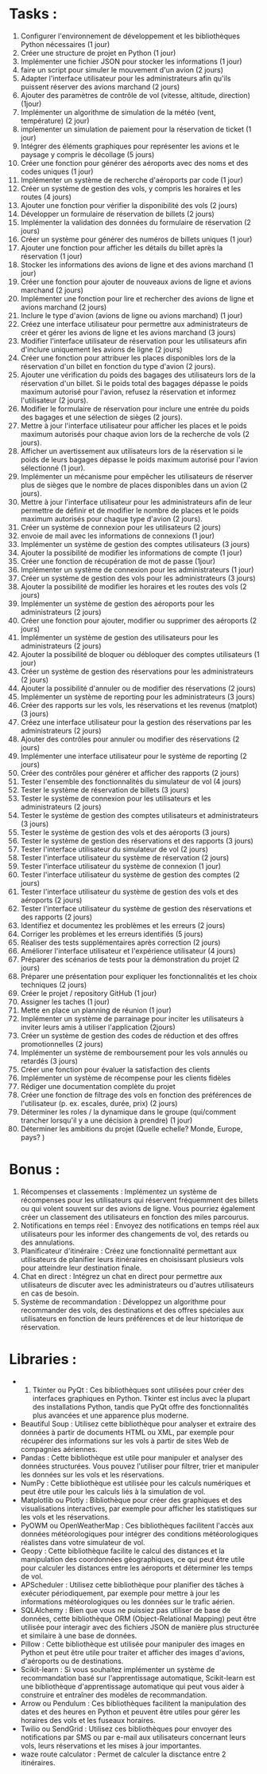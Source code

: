 # Tasks :

1. Configurer l'environnement de développement et les bibliothèques Python nécessaires (1 jour)
2. Créer une structure de projet en Python (1 jour)
3. Implémenter une fichier JSON pour stocker les informations (1 jour)
4. faire un script pour simuler le mouvement d'un avion (2 jours)
5. Adapter l'interface utilisateur pour les administrateurs afin qu'ils puissent réserver des avions marchand (2 jours)
6. Ajouter des paramètres de contrôle de vol (vitesse, altitude, direction) (1jour)
7. Implémenter un algorithme de simulation de la météo (vent, température) (2 jour)
8. implementer un simulation de paiement pour la réservation de ticket (1 jour)
9. Intégrer des éléments graphiques pour représenter les avions et le paysage  y compris le décollage (5 jours) 
10. Créer une fonction pour générer des aéroports avec des noms et des codes uniques (1 jour)
11. Implémenter un système de recherche d'aéroports par code (1 jour)
12. Créer un système de gestion des vols, y compris les horaires et les routes (4 jours)
13. Ajouter une fonction pour vérifier la disponibilité des vols (2 jours)
14. Développer un formulaire de réservation de billets (2 jours)
15. Implémenter la validation des données du formulaire de réservation (2 jours)
16. Créer un système pour générer des numéros de billets uniques (1 jour)
17. Ajouter une fonction pour afficher les détails du billet après la réservation (1 jour)
18. Stocker les informations des avions de ligne et des avions marchand (1 jour)
19. Créer une fonction pour ajouter de nouveaux avions de ligne et avions marchand  (2 jours)
20. Implémenter une fonction pour lire et rechercher des avions de ligne et avions marchand (2 jours)
21. Inclure le type d'avion (avions de ligne ou avions marchand) (1 jour)
22. Créez une interface utilisateur pour permettre aux administrateurs de créer et gérer les avions de ligne et les avions marchand (3 jours)
23. Modifier l'interface utilisateur de réservation pour les utilisateurs afin d'inclure uniquement les avions de ligne (2 jours)
24. Créer une fonction pour attribuer les places disponibles lors de la réservation d'un billet en fonction du type d'avion (2 jours).
25. Ajouter une vérification du poids des bagages des utilisateurs lors de la réservation d'un billet. Si le poids total des bagages dépasse le poids maximum autorisé pour l'avion, refusez la réservation et informez l'utilisateur (2 jours).
26. Modifier le formulaire de réservation pour inclure une entrée du poids des bagages et une sélection de sièges (2 jours).
27. Mettre à jour l'interface utilisateur pour afficher les places et le poids maximum autorisés pour chaque avion lors de la recherche de vols (2 jours).
28. Afficher un avertissement aux utilisateurs lors de la réservation si le poids de leurs bagages dépasse le poids maximum autorisé pour l'avion sélectionné (1 jour).
29. Implémenter un mécanisme pour empêcher les utilisateurs de réserver plus de sièges que le nombre de places disponibles dans un avion (2 jours).
30. Mettre à jour l'interface utilisateur pour les administrateurs afin de leur permettre de définir et de modifier le nombre de places et le poids maximum autorisés pour chaque type d'avion (2 jours).
31. Créer un système de connexion pour les utilisateurs (2 jours)
32. envoie de mail avec les informations de connexions (1 jour)
33. Implémenter un système de gestion des comptes utilisateurs (3 jours)
34. Ajouter la possibilité de modifier les informations de compte (1 jour)
35. Créer une fonction de récupération de mot de passe (1jour)
36. Implémenter un système de connexion pour les administrateurs (1 jour)
37. Créer un système de gestion des vols pour les administrateurs (3 jours)
38. Ajouter la possibilité de modifier les horaires et les routes des vols (2 jours)
39. Implémenter un système de gestion des aéroports pour les administrateurs (2 jours)
40. Créer une fonction pour ajouter, modifier ou supprimer des aéroports (2 jours)
41. Implémenter un système de gestion des utilisateurs pour les administrateurs (2 jours)
42. Ajouter la possibilité de bloquer ou débloquer des comptes utilisateurs (1 jour)
43. Créer un système de gestion des réservations pour les administrateurs (2 jours)
44. Ajouter la possibilité d'annuler ou de modifier des réservations (2 jours)
45. Implémenter un système de reporting pour les administrateurs (3 jours)
46. Créer des rapports sur les vols, les réservations et les revenus (matplot) (3 jours)
47. Créez une interface utilisateur pour la gestion des réservations par les administrateurs (2 jours)
48. Ajouter des contrôles pour annuler ou modifier des réservations (2 jours)
49. Implémenter une interface utilisateur pour le système de reporting (2 jours)
50. Créer des contrôles pour générer et afficher des rapports (2 jours)
51. Tester l'ensemble des fonctionnalités du simulateur de vol (4 jours)
52. Tester le système de réservation de billets (3 jours)
53. Tester le système de connexion pour les utilisateurs et les administrateurs (2 jours)
54. Tester le système de gestion des comptes utilisateurs et administrateurs (3 jours)
55. Tester le système de gestion des vols et des aéroports (3 jours)
56. Tester le système de gestion des réservations et des rapports (3 jours)
57. Tester l'interface utilisateur du simulateur de vol (2 jours)
58. Tester l'interface utilisateur du système de réservation (2 jours)
59. Tester l'interface utilisateur du système de connexion (1 jour)
60. Tester l'interface utilisateur du système de gestion des comptes (2 jours)
61. Tester l'interface utilisateur du système de gestion des vols et des aéroports (2 jours)
62. Tester l'interface utilisateur du système de gestion des réservations et des rapports (2 jours)
63. Identifiez et documentez les problèmes et les erreurs (2 jours)
64. Corriger les problèmes et les erreurs identifiés (5 jours)
65. Réaliser des tests supplémentaires après correction (2 jours)
66. Améliorer l'interface utilisateur et l'expérience utilisateur (4 jours)
67. Préparer des scénarios de tests pour la démonstration du projet (2 jours)
68. Préparer une présentation pour expliquer les fonctionnalités et les choix techniques (2 jours)
69. Créer le projet / repository GitHub (1 jour)
70. Assigner les taches (1 jour)
71. Mette en place un planning de réunion (1 jour)
72. Implémenter un système de parrainage pour inciter les utilisateurs à inviter leurs amis à utiliser l'application (2jours)
73. Créer un système de gestion des codes de réduction et des offres promotionnelles (2 jours)
74. Implémenter un système de remboursement pour les vols annulés ou retardés (3 jours)
75. Créer une fonction pour évaluer la satisfaction des clients
76. Implémenter un système de récompense pour les clients fidèles
77. Rédiger une documentation complète du projet
78. Créer une fonction de filtrage des vols en fonction des préférences de l'utilisateur (p. ex. escales, durée, prix) (2 jours)
79. Déterminer les roles / la dynamique dans le groupe (qui/comment trancher lorsqu'il y a une décision à prendre) (1 jour)
80. Déterminer les ambitions du projet (Quelle echelle? Monde, Europe, pays? )


# Bonus :

1. Récompenses et classements : Implémentez un système de récompenses pour les utilisateurs qui réservent fréquemment des billets ou qui volent souvent sur des avions de ligne. Vous pourriez également créer un classement des utilisateurs en fonction des miles parcourus.
2. Notifications en temps réel : Envoyez des notifications en temps réel aux utilisateurs pour les informer des changements de vol, des retards ou des annulations.
3. Planificateur d'itinéraire : Créez une fonctionnalité permettant aux utilisateurs de planifier leurs itinéraires en choisissant plusieurs vols pour atteindre leur destination finale.
4. Chat en direct : Intégrez un chat en direct pour permettre aux utilisateurs de discuter avec les administrateurs ou d'autres utilisateurs en cas de besoin.
5. Système de recommandation : Développez un algorithme pour recommander des vols, des destinations et des offres spéciales aux utilisateurs en fonction de leurs préférences et de leur historique de réservation.

# Libraries :

- 1. Tkinter ou PyQt : Ces bibliothèques sont utilisées pour créer des interfaces graphiques en Python. Tkinter est inclus avec la plupart des installations Python, tandis que PyQt offre des fonctionnalités plus avancées et une apparence plus moderne.
- Beautiful Soup : Utilisez cette bibliothèque pour analyser et extraire des données à partir de documents HTML ou XML, par exemple pour récupérer des informations sur les vols à partir de sites Web de compagnies aériennes.
- Pandas : Cette bibliothèque est utile pour manipuler et analyser des données structurées. Vous pouvez l'utiliser pour filtrer, trier et manipuler les données sur les vols et les réservations.
- NumPy : Cette bibliothèque est utilisée pour les calculs numériques et peut être utile pour les calculs liés à la simulation de vol.
- Matplotlib ou Plotly : Bibliothèque pour créer des graphiques et des visualisations interactives, par exemple pour afficher les statistiques sur les vols et les réservations.
- PyOWM ou OpenWeatherMap : Ces bibliothèques facilitent l'accès aux données météorologiques pour intégrer des conditions météorologiques réalistes dans votre simulateur de vol.
- Geopy : Cette bibliothèque facilite le calcul des distances et la manipulation des coordonnées géographiques, ce qui peut être utile pour calculer les distances entre les aéroports et déterminer les temps de vol.
- APScheduler : Utilisez cette bibliothèque pour planifier des tâches à exécuter périodiquement, par exemple pour mettre à jour les informations météorologiques ou les données sur le trafic aérien.
- SQLAlchemy : Bien que vous ne puissiez pas utiliser de base de données, cette bibliothèque ORM (Object-Relational Mapping) peut être utilisée pour interagir avec des fichiers JSON de manière plus structurée et similaire à une base de données.
- Pillow : Cette bibliothèque est utilisée pour manipuler des images en Python et peut être utile pour traiter et afficher des images d'avions, d'aéroports ou de destinations.
- Scikit-learn : Si vous souhaitez implémenter un système de recommandation basé sur l'apprentissage automatique, Scikit-learn est une bibliothèque d'apprentissage automatique qui peut vous aider à construire et entraîner des modèles de recommandation.
- Arrow ou Pendulum : Ces bibliothèques facilitent la manipulation des dates et des heures en Python et peuvent être utiles pour gérer les horaires des vols et les fuseaux horaires.
- Twilio ou SendGrid : Utilisez ces bibliothèques pour envoyer des notifications par SMS ou par e-mail aux utilisateurs concernant leurs vols, leurs réservations et les mises à jour importantes.
- waze route calculator : Permet de calculer la disctance entre 2 itinéraires.